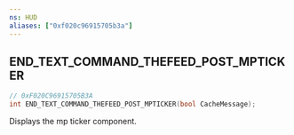 ```yaml
---
ns: HUD
aliases: ["0xf020c96915705b3a"]
---
```

## END_TEXT_COMMAND_THEFEED_POST_MPTICKER

```c
// 0xF020C96915705B3A
int END_TEXT_COMMAND_THEFEED_POST_MPTICKER(bool CacheMessage);
```

Displays the mp ticker component.

